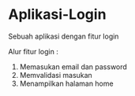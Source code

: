 # Aplikasi-Login
Sebuah aplikasi dengan fitur login

Alur fitur login :
1. Memasukan email dan password
2. Memvalidasi masukan
3. Menampilkan halaman home
